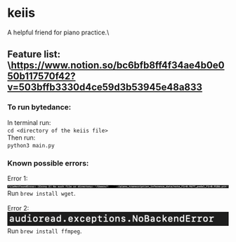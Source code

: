 # keiis
A helpful friend for piano practice.\

## Feature list: \https://www.notion.so/bc6bfb8ff4f34ae4b0e050b117570f42?v=503bffb3330d4ce59d3b53945e48a833


### To run bytedance:
In terminal run:\
`cd <directory of the keiis file>`\
Then run:\
`python3 main.py`

### Known possible errors:
Error 1:\
![plot](./FileNotFoundError.jpeg)\
Run `brew install wget`. \
 \
Error 2:\
![plot](./audioread.exception.NoBackendError.png) \
Run `brew install ffmpeg`.

